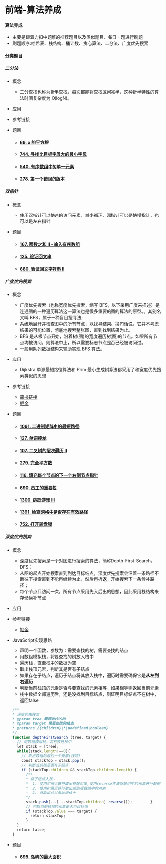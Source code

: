 # 前端-算法养成

#### 算法养成

- 主要是跟着力扣中题解的推荐题目以及类似题目、每日一题进行刷题
- 刷题顺序:哈希表、栈结构、桶计数、贪心算法、二分法、广度优先搜索

#### 分类题目

##### 二分法

- 概念

  - 二分查找也称为折半查找，每次都能将查找区间减半，这种折半特性的算法时间复杂度为 O(logN)。

- 应用

- 参考链接

- 题目

  - #### [69. x 的平方根](https://leetcode-cn.com/problems/sqrtx/)

  - #### [744. 寻找比目标字母大的最小字母](https://leetcode-cn.com/problems/find-smallest-letter-greater-than-target/)

  - #### [540. 有序数组中的单一元素](https://leetcode-cn.com/problems/single-element-in-a-sorted-array/)

  - #### [278. 第一个错误的版本](https://leetcode-cn.com/problems/first-bad-version/)

##### 双指针

- 概念

  - 使用双指针可以快速的访问元素，减少循环，双指针可以是快慢指针，也可以是左右指针

- 题目

  - #### [167. 两数之和 II - 输入有序数组](https://leetcode-cn.com/problems/two-sum-ii-input-array-is-sorted/)

  - #### [125. 验证回文串](https://leetcode-cn.com/problems/valid-palindrome/)

  - #### [680. 验证回文字符串 Ⅱ](https://leetcode-cn.com/problems/valid-palindrome-ii/)

##### 广度优先搜索

- 概念

  - 广度优先搜索（也称宽度优先搜索，缩写 BFS，以下采用广度来描述）是连通图的一种遍历算法这一算法也是很多重要的图的算法的原型。。其别名又叫 BFS，属于一种盲目搜寻法;
  - 系统地展开并检查图中的所有节点，以找寻结果。换句话说，它并不考虑结果的可能位置，彻底地搜索整张图，直到找到结果为止。
  - BFS 是从根节点开始，沿着树(图)的宽度遍历树(图)的节点。如果所有节点均被访问，则算法中止，所以需要标志节点是否已经被访问过。
  - 一般用队列数据结构来辅助实现 BFS 算法。

- 应用

  - Dijkstra 单源最短路径算法和 Prim 最小生成树算法都采用了和宽度优先搜索类似的思想

- 参考链接

  - [简书链接](https://www.jianshu.com/p/bff70b786bb6)
  - [掘金](https://juejin.cn/post/6844904133204377608)

- 题目

  - #### [1091. 二进制矩阵中的最短路径](https://leetcode-cn.com/problems/shortest-path-in-binary-matrix/)

  - #### [127. 单词接龙](https://leetcode-cn.com/problems/word-ladder/)

  - #### [107. 二叉树的层次遍历 II](https://leetcode-cn.com/problems/binary-tree-level-order-traversal-ii/)

  - #### [279. 完全平方数](https://leetcode-cn.com/problems/perfect-squares/)

  - #### [116. 填充每个节点的下一个右侧节点指针](https://leetcode-cn.com/problems/populating-next-right-pointers-in-each-node/)

  - #### [690. 员工的重要性](https://leetcode-cn.com/problems/employee-importance/)

  - #### [1306. 跳跃游戏 III](https://leetcode-cn.com/problems/jump-game-iii/)
  
  - #### [1391. 检查网格中是否存在有效路径](https://leetcode-cn.com/problems/check-if-there-is-a-valid-path-in-a-grid/)
  
  - #### [752. 打开转盘锁](https://leetcode-cn.com/problems/open-the-lock/)

##### 深度优先搜索

- 概念

  - 深度优先搜索是一个对图进行搜索的算法，简称Depth-First-Search，DFS；
  - 从图的起点开始搜索直到到达目标结点，深度优先搜索会沿着一条路径不断往下搜索直到不能再继续为止，然后再折返，开始搜索下一条候补路径；
  - 每个节点只访问一次，所有节点采用先入后出的思想，因此采用栈结构来存储候补节点

- 应用

- 参考链接

  - [掘金](https://juejin.cn/post/6844904142658338830)

- JavaScript实现思路

  - 声明一个函数，参数为：需要查找的树，需要查找的结点
  - 用数组模拟栈，将要查找的树放入栈中
  - 遍历栈，直至栈中的数据为空
  - 取出栈顶元素，判断其是否有子结点
  - 如果存在子结点，遍历子结点将其放入栈中，遍历时需要确保它是**从左到右遍历**
  - 判断当前栈顶的元素是否与要查找的元素相等，如果相等则返回当前元素
  - 栈中数据全部遍历后，还是没找到目标结点，则证明目标结点不在树中，返回false

  ```javascript
  /** 
  * 深度优先搜索 
  * @param tree 需要查找的树 
  * @param target 需要查找的结点 
  * @returns {{children}|*|undefined|boolean} 
  */
  function depthFirstSearch (tree, target) {    
    // 用数组模拟栈，将树放进栈中    
    let stack = [tree];    
    while(stack.length!==0){       
      // 取出数组的最后一个元素(栈顶)        
      const stackTop = stack.pop();        
      // 判断当前栈是否有子结点        
      if (stackTop.children && stackTop.children.length) {            
        /**            
        * 将子结点入栈：            
        *  1. 使用扩展运算符取出参数对象,使用reverse方法将数组中的元素进行颠倒            
        *  2. 使用扩展运算符取出颠倒后数组中的对象             
        *  3. 将取出的对象放进栈中             
        */           
        stack.push(...[...stackTop.children].reverse());        }       
      	// 判断当前栈顶的元素是否为目标值        
      	if (stackTop.value === target) {            
          return stackTop;        
        }    
    }    
    return false;
  }
  ```

  

- 题目

  - #### [695. 岛屿的最大面积](https://leetcode-cn.com/problems/max-area-of-island/)

